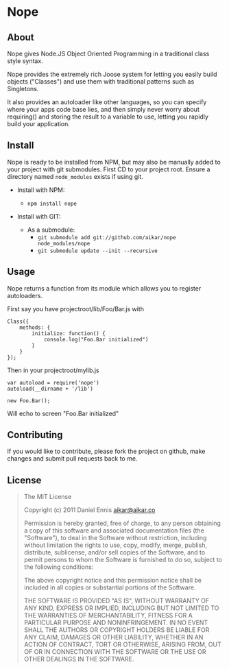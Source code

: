 # Nope

## About
Nope gives Node.JS Object Oriented Programming in a traditional class style syntax.

Nope provides the extremely rich Joose system for letting you easily build
objects ("Classes") and use them with traditional patterns such as Singletons.

It also provides an autoloader like other languages, so you can specify where
your apps code base lies, and then simply never worry about requiring() and
storing the result to a variable to use, letting you rapidly build your
application.

## Install
Nope is ready to be installed from NPM, but may also be manually added
to your project with git submodules. First CD to your project root.
Ensure a directory named `node_modules` exists if using git.

  - Install with NPM:
     - `npm install nope`
     
  - Install with GIT:
     - As a submodule:
        - `git submodule add git://github.com/aikar/nope node_modules/nope`
        - `git submodule update --init --recursive`

## Usage
Nope returns a function from its module which allows you to register autoloaders.

First say you have projectroot/lib/Foo/Bar.js with

    Class({
        methods: {
            initialize: function() {
                console.log("Foo.Bar initialized")
            }
        }
    });

Then in your projectroot/mylib.js

    var autoload = require('nope')    
    autoload(__dirname + '/lib')
    
    new Foo.Bar();
    
Will echo to screen "Foo.Bar initialized"
    
## Contributing
If you would like to contribute, please fork the project on github, make changes
and submit pull requests back to me.

## License
> The MIT License
>
>  Copyright (c) 2011 Daniel Ennis <aikar@aikar.co>
>
> Permission is hereby granted, free of charge, to any person obtaining a copy
> of this software and associated documentation files (the "Software"), to deal
> in the Software without restriction, including without limitation the rights
> to use, copy, modify, merge, publish, distribute, sublicense, and/or sell
> copies of the Software, and to permit persons to whom the Software is
> furnished to do so, subject to the following conditions:
>
> The above copyright notice and this permission notice shall be included in
> all copies or substantial portions of the Software.
>
> THE SOFTWARE IS PROVIDED "AS IS", WITHOUT WARRANTY OF ANY KIND, EXPRESS OR
> IMPLIED, INCLUDING BUT NOT LIMITED TO THE WARRANTIES OF MERCHANTABILITY,
> FITNESS FOR A PARTICULAR PURPOSE AND NONINFRINGEMENT. IN NO EVENT SHALL THE
> AUTHORS OR COPYRIGHT HOLDERS BE LIABLE FOR ANY CLAIM, DAMAGES OR OTHER
> LIABILITY, WHETHER IN AN ACTION OF CONTRACT, TORT OR OTHERWISE, ARISING FROM,
> OUT OF OR IN CONNECTION WITH THE SOFTWARE OR THE USE OR OTHER DEALINGS IN
> THE SOFTWARE.
